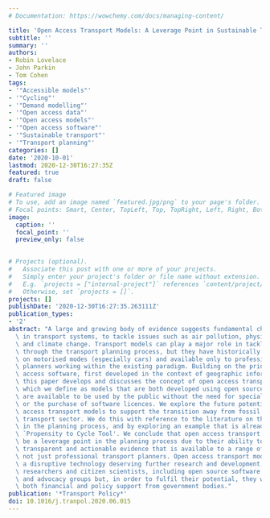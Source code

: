 ```yaml
---
# Documentation: https://wowchemy.com/docs/managing-content/

title: 'Open Access Transport Models: A Leverage Point in Sustainable Transport Planning'
subtitle: ''
summary: ''
authors:
- Robin Lovelace
- John Parkin
- Tom Cohen
tags:
- '"Accessible models"'
- '"Cycling"'
- '"Demand modelling"'
- '"Open access data"'
- '"Open access models"'
- '"Open access software"'
- '"Sustainable transport"'
- '"Transport planning"'
categories: []
date: '2020-10-01'
lastmod: 2020-12-30T16:27:35Z
featured: true
draft: false

# Featured image
# To use, add an image named `featured.jpg/png` to your page's folder.
# Focal points: Smart, Center, TopLeft, Top, TopRight, Left, Right, BottomLeft, Bottom, BottomRight.
image:
  caption: ''
  focal_point: ''
  preview_only: false
  

# Projects (optional).
#   Associate this post with one or more of your projects.
#   Simply enter your project's folder or file name without extension.
#   E.g. `projects = ["internal-project"]` references `content/project/deep-learning/index.md`.
#   Otherwise, set `projects = []`.
projects: []
publishDate: '2020-12-30T16:27:35.263111Z'
publication_types:
- '2'
abstract: "A large and growing body of evidence suggests fundamental changes are needed\
  \ in transport systems, to tackle issues such as air pollution, physical inactivity\
  \ and climate change. Transport models can play a major role in tackling these issues\
  \ through the transport planning process, but they have historically been focussed\
  \ on motorised modes (especially cars) and available only to professional transport\
  \ planners working within the existing paradigm. Building on the principles of open\
  \ access software, first developed in the context of geographic information systems,\
  \ this paper develops and discusses the concept of open access transport models,\
  \ which we define as models that are both developed using open source software and\
  \ are available to be used by the public without the need for specialist training\
  \ or the purchase of software licences. We explore the future potential of open\
  \ access transport models to support the transition away from fossil fuels in the\
  \ transport sector. We do this with reference to the literature on the use of tools\
  \ in the planning process, and by exploring an example that is already in use: the\
  \ `Propensity to Cycle Tool'. We conclude that open access transport models can\
  \ be a leverage point in the planning process due to their ability to provide robust,\
  \ transparent and actionable evidence that is available to a range of stakeholders,\
  \ not just professional transport planners. Open access transport models represent\
  \ a disruptive technology deserving further research and development, by planners,\
  \ researchers and citizen scientists, including open source software developers\
  \ and advocacy groups but, in order to fulfil their potential, they will require\
  \ both financial and policy support from government bodies."
publication: '*Transport Policy*'
doi: 10.1016/j.tranpol.2020.06.015
---
```

